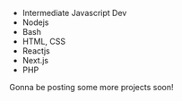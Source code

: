 - Intermediate Javascript Dev
- Nodejs
- Bash
- HTML, CSS
- Reactjs 
- Next.js 
- PHP

Gonna be posting some more projects soon!
